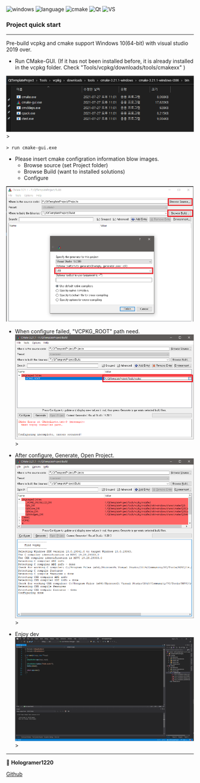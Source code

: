 <img alt="windows" src ="https://img.shields.io/badge/windows-10-blue.svg"/> <img alt="language" src ="https://img.shields.io/badge/cpp-17-yellow.svg"/> <img alt="cmake" src ="https://img.shields.io/badge/cmake-3.12-red.svg"/> <img alt="Qt" src ="https://img.shields.io/badge/Qt-5.15-41cd52.svg"/> <img alt="VS" src ="https://img.shields.io/badge/visualstudio-2019-purple.svg"/>

### Project quick start
---
Pre-build vcpkg and cmake support Windows 10(64-bit) with visual studio 2019 over. 

- Run CMake-GUI. (If it has not been installed before, it is already installed in the vcpkg folder. Check "Tools/vcpkg/downloads/tools/cmakexx" )

<img src="https://github.com/holograming/QtTemplateProject/blob/main/Imgs/docs_vcpkg_cmake_path.png" alt="step1" class="center">>

```
> run cmake-gui.exe
```

- Please insert cmake configration information blow images.    
  * Browse source (set Project folder)    
  * Browse Build  (want to installed solutions)    
  * Configure    
<img src="https://github.com/holograming/QtTemplateProject/blob/main/Imgs/cmake1.png" alt="step2" class="center">
    
- When configure failed, "VCPKG_ROOT" path need.    
<img src="https://github.com/holograming/QtTemplateProject/blob/main/Imgs/cmake2.png"  alt="step3" class="center">>
    
- After configure, Generate, Open Project.    
<img src="https://github.com/holograming/QtTemplateProject/blob/main/Imgs/cmake3.png"  alt="step4" class="center">>

- Enjoy dev    
<img src="https://github.com/holograming/QtTemplateProject/blob/main/Imgs/build_complete.png"  alt="step4" class="center">>
   
----
👤 **Hologramer1220**

[Github](https://github.com/holograming/)   


